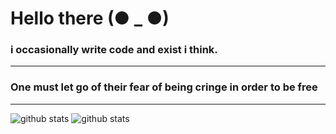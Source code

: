 # Hello there (● _ ●)

### i occasionally write code and exist i think.
------------
### One must let go of their fear of being cringe in order to be free
------------
![github stats](https://github-readme-stats.vercel.app/api?username=biminkoju&theme=tokyonight&rank_icon=github)
![github stats](https://github-readme-stats.vercel.app/api/top-langs/?username=biminkoju&langs_count=8&layout=compact&theme=tokyonight&)
